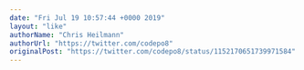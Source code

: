 ```yaml
---
date: "Fri Jul 19 10:57:44 +0000 2019"
layout: "like"
authorName: "Chris Heilmann"
authorUrl: "https://twitter.com/codepo8"
originalPost: "https://twitter.com/codepo8/status/1152170651739971584"
---
```

